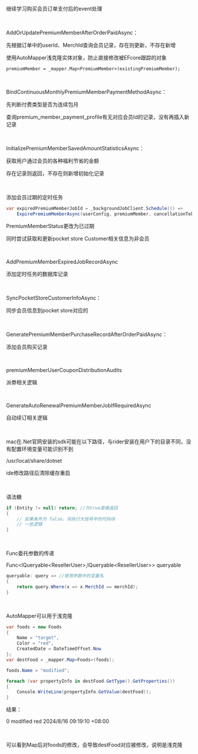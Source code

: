 继续学习购买会员订单支付后的event处理

<br>

AddOrUpdatePremiumMemberAfterOrderPaidAsync：

先根据订单中的userId、MerchId查询会员记录，存在则更新，不存在新增

使用AutoMapper浅克隆实体对象，防止直接修改被EFcore跟踪的对象

```
premiumMember = _mapper.Map<PremiumMember>(existingPremiumMember);
```

<br>

BindContinuousMonthlyPremiumMemberPaymentMethodAsync：

先判断付费类型是否为连续包月

查询premium_member_payment_profile有无对应会员Id的记录，没有再插入新记录

<br>

InitializePremiumMemberSavedAmountStatisticsAsync：

获取用户通过会员的各种福利节省的金额

存在记录则返回，不存在则新增初始化记录

<br>

添加会员过期的定时任务

```c#
var expiredPremiumMemberJobId = _backgroundJobClient.Schedule(() => 
    ExpirePremiumMemberAsync(userConfig, premiumMember, cancellationToken), premiumMember.EndDate);
```

PremiumMemberStatus更改为已过期

同时尝试获取和更新pocket store Customer相关信息为非会员

<br>

AddPremiumMemberExpiredJobRecordAsync

添加定时任务的数据库记录

<br>

SyncPocketStoreCustomerInfoAsync：

同步会员信息到pocket store对应的

<br>

GeneratePremiumMemberPurchaseRecordAfterOrderPaidAsync：

添加会员购买记录

<br>

premiumMemberUserCouponDistributionAudits

派劵相关逻辑

<br>

GenerateAutoRenewalPremiumMemberJobIfRequiredAsync

自动续订相关逻辑

<br>

mac在.Net官网安装的sdk可能在以下路径，与rider安装在用户下的目录不同，没有配置环境变量可能识别不到

/usr/local/share/dotnet

ide修改路径后清除缓存重启

<br>

语法糖

```c#
if (Entity != null) return; //为true直接返回
{
    // 如果条件为 false，将执行大括号中的代码块
    // 一些逻辑
}
```

<br>

Func委托参数的传递

 Func<IQueryable\<ResellerUser>,IQueryable\<ResellerUser>> queryable 

```c#
queryable: query => //使用参数中的变量名
{
    return query.Where(x => x.MerchId == merchId);
}
```

<br>

AutoMapper可以用于浅克隆

```c#
var foods = new Foods
{
    Name = "target",
    Color = "red",
    CreatedDate = DateTimeOffset.Now
};
var destFood = _mapper.Map<Foods>(foods);

foods.Name = "modified";

foreach (var propertyInfo in destFood.GetType().GetProperties())
{
    Console.WriteLine(propertyInfo.GetValue(destFood));
}
```

结果：

0
modified
red
2024/8/16 09:19:10 +08:00

<br>

可以看到Map后对foods的修改，会导致destFood对应被修改，说明是浅克隆